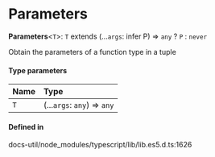 # Parameters

 **Parameters**<`T`\>: `T` extends (...`args`: infer P) => `any` ? `P` : `never`

Obtain the parameters of a function type in a tuple

#### Type parameters

| Name | Type |
| :------ | :------ |
| `T` | (...`args`: `any`) => `any` |

#### Defined in

docs-util/node_modules/typescript/lib/lib.es5.d.ts:1626

